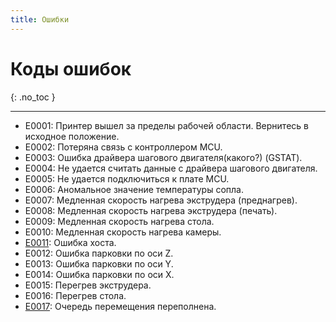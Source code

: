 ```yaml
---
title: Ошибки
---
```


#  Коды ошибок
{: .no_toc }

---

* E0001: Принтер вышел за пределы рабочей области. Вернитесь в исходное положение.
* E0002: Потеряна связь с контроллером MCU.
* E0003: Ошибка драйвера шагового двигателя(какого?) (GSTAT).
* E0004: Не удается считать данные с драйвера шагового двигателя.
* E0005: Не удается подключиться к плате MCU.
* E0006: Аномальное значение температуры сопла.
* E0007: Медленная скорость нагрева экструдера (преднагрев).
* E0008: Медленная скорость нагрева экструдера (печать).
* E0009: Медленная скорость нагрева стола.
* E0010: Медленная скорость нагрева камеры.
* [E0011](e0011): Ошибка хоста.
* E0012: Ошибка парковки по оси Z.
* E0013: Ошибка парковки по оси Y.
* E0014: Ошибка парковки по оси X.
* E0015: Перегрев экструдера.
* E0016: Перегрев стола.
* [E0017](e0017): Очередь перемещения переполнена.
